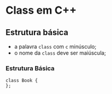 # Class em C++

## Estrutura básica
- a palavra ```class``` com ```c``` minúsculo;
- o nome da ```class``` deve ser maiúscula;

### Estrutura Básica
```
class Book {
};
```
